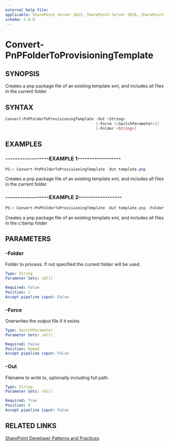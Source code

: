 ```yaml
---
external help file:
applicable: SharePoint Server 2013, SharePoint Server 2016, SharePoint Online
schema: 2.0.0
---
```

# Convert-PnPFolderToProvisioningTemplate

## SYNOPSIS
Creates a pnp package file of an existing template xml, and includes all files in the current folder

## SYNTAX 

```powershell
Convert-PnPFolderToProvisioningTemplate -Out <String>
                                        [-Force [<SwitchParameter>]]
                                        [-Folder <String>]
```

## EXAMPLES

### ------------------EXAMPLE 1------------------
```powershell
PS:> Convert-PnPFolderToProvisioningTemplate -Out template.pnp
```

Creates a pnp package file of an existing template xml, and includes all files in the current folder

### ------------------EXAMPLE 2------------------
```powershell
PS:> Convert-PnPFolderToProvisioningTemplate -Out template.pnp -Folder c:\temp
```

Creates a pnp package file of an existing template xml, and includes all files in the c:\temp folder

## PARAMETERS

### -Folder
Folder to process. If not specified the current folder will be used.

```yaml
Type: String
Parameter Sets: (All)

Required: False
Position: 1
Accept pipeline input: False
```

### -Force
Overwrites the output file if it exists.

```yaml
Type: SwitchParameter
Parameter Sets: (All)

Required: False
Position: Named
Accept pipeline input: False
```

### -Out
Filename to write to, optionally including full path.

```yaml
Type: String
Parameter Sets: (All)

Required: True
Position: 0
Accept pipeline input: False
```

## RELATED LINKS

[SharePoint Developer Patterns and Practices](http://aka.ms/sppnp)
